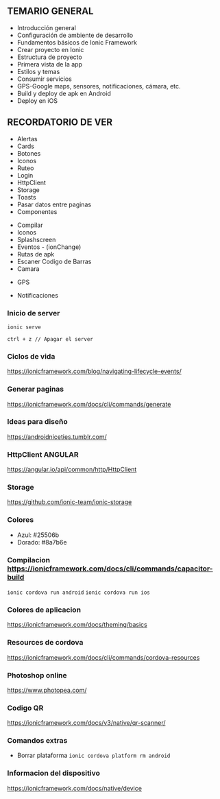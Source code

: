 
## TEMARIO GENERAL
- Introducción general
- Configuración de ambiente de desarrollo
- Fundamentos básicos de Ionic Framework
- Crear proyecto en Ionic
- Estructura de proyecto
- Primera vista de la app
- Estilos y temas
- Consumir servicios
- GPS-Google maps, sensores, notificaciones, cámara, etc.
- Build y deploy de apk en Android
- Deploy en iOS

## RECORDATORIO DE VER
<!-- Primera parte  -->
- Alertas
- Cards
- Botones
- Iconos
- Ruteo
- Login
- HttpClient
- Storage
- Toasts
- Pasar datos entre paginas
- Componentes

<!-- Segunda parte  -->
- Compilar
- Iconos
- Splashscreen
- Eventos - (ionChange)
- Rutas de apk 
- Escaner Codigo de Barras
- Camara
<!-- Hasta aqui vamos -->
- GPS

- Notificaciones

### Inicio de server
``` ionic serve ```

``` ctrl + z // Apagar el server ```

### Ciclos de vida
https://ionicframework.com/blog/navigating-lifecycle-events/

### Generar paginas
https://ionicframework.com/docs/cli/commands/generate

### Ideas para diseño
https://androidniceties.tumblr.com/

### HttpClient ANGULAR
https://angular.io/api/common/http/HttpClient

### Storage
https://github.com/ionic-team/ionic-storage

### Colores
- Azul: #25506b
- Dorado: #8a7b6e

### Compilacion https://ionicframework.com/docs/cli/commands/capacitor-build
``` ionic cordova run android ```
``` ionic cordova run ios ```

### Colores de aplicacion
https://ionicframework.com/docs/theming/basics

### Resources de cordova
https://ionicframework.com/docs/cli/commands/cordova-resources

### Photoshop online
https://www.photopea.com/

### Codigo QR
https://ionicframework.com/docs/v3/native/qr-scanner/


### Comandos extras
- Borrar plataforma
``` ionic cordova platform rm android ```

### Informacion del dispositivo
https://ionicframework.com/docs/native/device